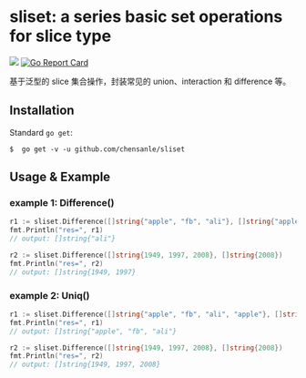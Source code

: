 sliset: a series basic set operations for slice type
===
<a title="Doc for ants" target="_blank" href="https://pkg.go.dev/github.com/chensanle/sliset?tab=doc"><img src="https://img.shields.io/badge/go.dev-doc-007d9c?style=flat-square&logo=read-the-docs" /></a>
[![Go Report Card](https://goreportcard.com/badge/github.com/chensanle/sliset)](https://goreportcard.com/report/github.com/chensanle/sliset)

基于泛型的 slice 集合操作，封装常见的 union、interaction 和 difference 等。

## Installation

Standard  `go get`:

```
$  go get -v -u github.com/chensanle/sliset
```

## Usage & Example


###  example 1:  Difference()
```go
r1 := sliset.Difference([]string{"apple", "fb", "ali"}, []string{"apple"})
fmt.Println("res=", r1)
// output: []string{"ali"}

r2 := sliset.Difference([]string{1949, 1997, 2008}, []string{2008})
fmt.Println("res=", r2)
// output: []string{1949, 1997}
```

###  example 2:  Uniq()
```go
r1 := sliset.Difference([]string{"apple", "fb", "ali", "apple"}, []string{"apple"})
fmt.Println("res=", r1)
// output: []string{"apple", "fb", "ali"} 

r2 := sliset.Difference([]string{1949, 1997, 2008}, []string{2008})
fmt.Println("res=", r2)
// output: []string{1949, 1997, 2008}
```
